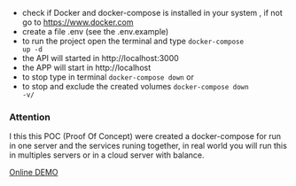 - check if Docker and docker-compose is installed in your system , if not go to https://www.docker.com
- create a file .env (see the .env.example)
- to run the project open the terminal and type <code>docker-compose up -d</code>
- the API will started in http://localhost:3000
- the APP will start in http://localhost
- to stop  type in terminal <code>docker-compose down</code> or 
- to stop and exclude the created volumes <code>docker-compose down -v/</code>

### Attention
I this this POC (Proof Of Concept) were created a docker-compose for run in one server and the services
runing together, in real world you will run this in multiples servers or in a cloud server with balance.


[Online DEMO](http://45.42.200.181)
